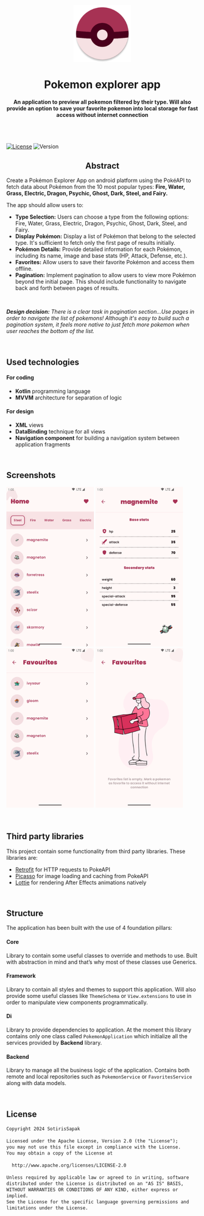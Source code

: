 <br/>
<br/>
<p align="center">
  <img width="150" height="150" src="./pokemon explorer app icon.png">
  <h1 align="center">Pokemon explorer app</h1>
  <h4 align="center">An application to preview all pokemon filtered by their type. Will also provide an option to save your favorite pokemon into local storage for fast access without internet connection</h1>
</p>

<br/>
<br/>

[![License](https://img.shields.io/badge/License-Apache_2.0-blue.svg)](https://opensource.org/licenses/Apache-2.0)
![Version](https://img.shields.io/github/v/release/SotirisSapak/Pokemon-Explorer-App)


<h2 align="center">Abstract</h2>

Create a Pokémon Explorer App on android platform using the PokéAPI to fetch data about Pokémon from the 10 most popular types: <b>Fire, Water, Grass, Electric, Dragon, Psychic, Ghost, Dark, Steel, and Fairy.</b>

The app should allow users to:

* <b>Type Selection:</b> Users can choose a type from the following options: Fire, Water, Grass, Electric, Dragon, Psychic, Ghost, Dark, Steel, and Fairy.
* <b>Display Pokémon:</b> Display a list of Pokémon that belong to the selected type. It's sufficient to fetch only the first page of results initially.
* <b>Pokémon Details:</b> Provide detailed information for each Pokémon, including its name, image and base stats (HP, Attack, Defense, etc.).
* <b>Favorites:</b> Allow users to save their favorite Pokémon and access them offline.
* <b>Pagination:</b> Implement pagination to allow users to view more Pokémon beyond the initial page. This should include functionality to navigate back and forth between pages of results.

<br/>

_**Design decision:**_
_There is a clear task in pagination section...Use pages in order to navigate the list of pokemons! Although it's easy to build such a pagination system, it feels more native to just fetch more pokemon when user reaches the bottom of the list._

<br/>

## Used technologies
#### For coding
* <b>Kotlin</b> programming language
* <b>MVVM</b> architecture for separation of logic

#### For design
* <b>XML</b> views
* <b>DataBinding</b> technique for all views
* <b>Navigation component</b> for building a navigation system between application fragments

<br/>

## Screenshots
<p float="left">
  <img width="230" height="420" src="./screenshot home screen.png">
  <img width="230" height="420" src="./screenshot pokemon preview.png">
  <img width="230" height="420" src="./screenshot favorites list.png">
  <img width="230" height="420" src="./screenshot favorites empty state.png">
</p>

<br/>

## Third party libraries
This project contain some functionality from third party libraries. These libraries are:

* [Retrofit](https://github.com/square/retrofit) for HTTP requests to PokeAPI
* [Picasso](https://github.com/square/picasso) for image loading and caching from PokeAPI
* [Lottie](https://github.com/airbnb/lottie-android) for rendering After Effects animations natively

<br/>

## Structure
The application has been built with the use of 4 foundation pillars:

#### Core
Library to contain some useful classes to override and methods to use. Built with abstraction in mind and that’s why most of these classes use Generics. 

#### Framework
Library to contain all styles and themes to support this application. Will also provide some useful classes like <code>ThemeSchema</code> or <code>View.extensions</code> to use in order to manipulate view components programmatically.

#### Di
Library to provide dependencies to application. At the moment this library contains only one class called <code>PokemonApplication</code> which initialize all the services provided by <b>Backend</b> library.

#### Backend
Library to manage all the business logic of the application. Contains both remote and local repositories such as <code>PokemonService</code> or <code>FavoritesService</code> along with data models. 

<br/>


## License
```copyright 
Copyright 2024 SotirisSapak

Licensed under the Apache License, Version 2.0 (the "License");
you may not use this file except in compliance with the License.
You may obtain a copy of the License at

  http://www.apache.org/licenses/LICENSE-2.0

Unless required by applicable law or agreed to in writing, software
distributed under the License is distributed on an "AS IS" BASIS,
WITHOUT WARRANTIES OR CONDITIONS OF ANY KIND, either express or implied.
See the License for the specific language governing permissions and
limitations under the License.
```
